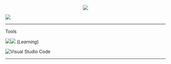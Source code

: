   <p align="center">
    <img src="https://readme-typing-svg.demolab.com?font=IMPACT&size=25&duration=3000&pause=1000&color=F7F7F7&background=00000000&random=false&width=435&lines=Yo+Im+Azuu+A+Python+Programer;And+A+Roblox+Scripter;My+Discord%3Aimjustazuu">
  </p>












<img src="https://github.com/dekrypted/dekrypted/blob/output/github-contribution-grid-snake-dark.svg#gh-dark-mode-only">

 
----- 
Tools

![](https://skillicons.dev/icons?i=py)![](https://skillicons.dev/icons?i=lua) (*Learning*)

![Visual Studio Code](https://img.shields.io/badge/VisualStudioCode-0078d7.svg?style=for-the-badge&logo=visual-studio-code&logoColor=white)

-----


